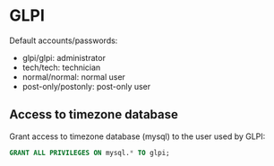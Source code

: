 # GLPI

Default accounts/passwords:

- glpi/glpi: administrator
- tech/tech: technician
- normal/normal: normal user
- post-only/postonly: post-only user

## Access to timezone database

Grant access to timezone database (mysql) to the user used by GLPI:

```sql
GRANT ALL PRIVILEGES ON mysql.* TO glpi;
```
